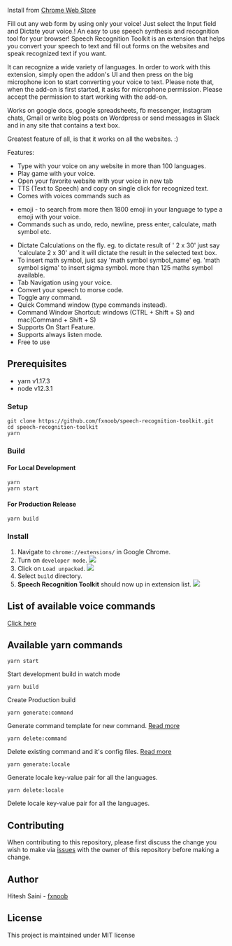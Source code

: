 Install from [Chrome Web Store](https://chrome.google.com/webstore/detail/speech-recognition-toolki/hmpihaioaacpehkghnkmnmgmihalkmdf)

Fill out any web form by using only your voice!
Just select the Input field and Dictate your voice.! 
An easy to use speech synthesis and recognition tool for your browser!
Speech Recognition Toolkit is an extension that helps you convert your speech to text and fill out forms on the websites and speak recognized text if you want.

It can recognize a wide variety of languages. In order to work with this extension, simply open the addon's UI and then press on the big microphone icon to start converting your voice to text. Please note that, when the add-on is first started, it asks for microphone permission. Please accept the permission to start working with the add-on.

Works on google docs, google spreadsheets, fb messenger, instagram chats,  Gmail or write blog posts on Wordpress or send messages in Slack  and in any site that contains a text box. 

Greatest feature of all, is that it works on all the websites. :)

Features: 

 - Type with your voice on any website in more than 100 languages.
 - Play game with your voice.
 - Open your favorite website with your voice in new tab
 - TTS (Text to Speech) and copy on single click for recognized text.
 - Comes with voices commands such as  
  * emoji - to search from more then 1800 emoji in your language to type a 
    emoji with your voice.
  * Commands such as undo, redo, newline, press enter, calculate, math 
    symbol etc.
 - Dictate Calculations on the fly. eg. to dictate result of ' 2 x 30' just say 
   'calculate 2 x 30' and it will dictate the result in the selected text box. 
 - To insert math symbol, just say 'math symbol symbol_name' eg. 'math 
     symbol sigma' to insert sigma symbol. more than 125 maths symbol 
     available.
 - Tab Navigation using your voice. 
 - Convert your speech to morse code.
 - Toggle any command. 
 - Quick Command window (type commands instead).
 - Command Window Shortcut: windows (CTRL + Shift + S) and mac(Command + Shift + S) 
 - Supports On Start Feature.
 - Supports always listen mode.
 - Free to use

## Prerequisites
- yarn v1.17.3
- node v12.3.1

### Setup
````
git clone https://github.com/fxnoob/speech-recognition-toolkit.git
cd speech-recognition-toolkit
yarn
````

### Build
#### For Local Development
```
yarn
yarn start
```

#### For Production Release
```
yarn build
```

### Install
1. Navigate to `chrome://extensions/` in Google Chrome.
2. Turn on `developer mode`.
   ![](doc/screenshot/developer-mode.png)
3. Click on `Load unpacked`.
   ![](doc/screenshot/load-unpacked.png)
4. Select `build` directory.
5. **Speech Recognition Toolkit** should now up in extension list.
   ![](doc/screenshot/extension.png)

## List of available voice commands

[Click here](https://github.com/fxnoob/speech-recognition-toolkit/blob/master/COMMANDS.md)

## Available yarn commands

````
yarn start 
````
Start development build in watch mode


````
yarn build 
````
Create Production build


````
yarn generate:command 
````
Generate command template for new command. [Read more](https://github.com/fxnoob/speech-recognition-toolkit/wiki/How-to-create-new-Command-for-this-extension-%3F)


````
yarn delete:command  
````
Delete existing command and it's config files. [Read more](https://github.com/fxnoob/speech-recognition-toolkit/wiki/How-to-delete-the-command-experimental-created-command-%3F)


````
yarn generate:locale  
````
Generate locale key-value pair for all the languages.


````
yarn delete:locale  
````
Delete locale key-value pair for all the languages.

## Contributing
When contributing to this repository, please first discuss the change you wish to make via [issues](https://github.com/fxnoob/speech-recognition-toolkit/issues) with the owner of this repository before making a change.

## Author
Hitesh Saini - [fxnoob](https://github.com/fxnoob)

## License
This project is maintained under MIT license